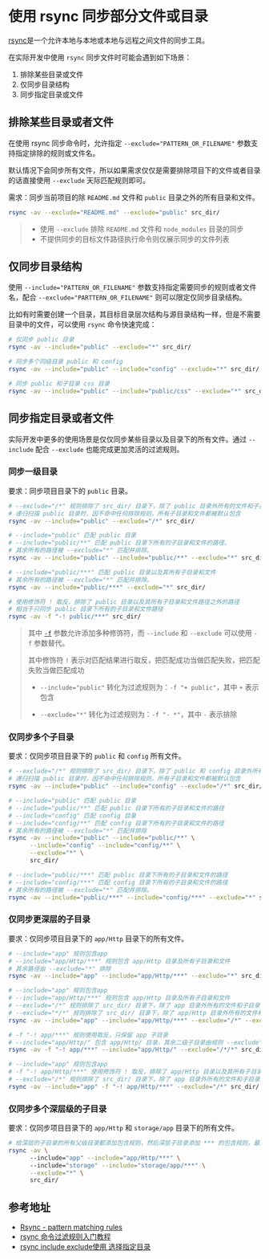 # 使用 rsync 同步部分文件或目录

[rsync](https://download.samba.org/pub/rsync/rsync.1)是一个允许本地与本地或本地与远程之间文件的同步工具。

在实际开发中使用 `rsync` 同步文件时可能会遇到如下场景：

1. 排除某些目录或文件
2. 仅同步目录结构 
3. 同步指定目录或文件

## 排除某些目录或者文件

在使用 rsync 同步命令时，允许指定 `--exclude="PATTERN_OR_FILENAME"` 参数支持指定排除的规则或文件名。

默认情况下会同步所有文件，所以如果需求仅仅是需要排除项目下的文件或者目录的话直接使用 `--exclude` 天际匹配规则即可。

需求：同步当前项目的除 `README.md` 文件和 `public` 目录之外的所有目录和文件。

```bash
rsync -av --exclude="README.md" --exclude="public" src_dir/
```

> - 使用 `--exclude` 排除 `README.md` 文件和 `node_modules` 目录的同步
> - 不提供同步的目标文件路径执行命令则仅展示同步的文件列表

## 仅同步目录结构

使用 `--include="PATTERN_OR_FILENAME"` 参数支持指定需要同步的规则或者文件名，配合 `--exclude="PARTTERN_OR_FILENAME"` 则可以限定仅同步目录结构。

比如有时需要创建一个目录，其目标目录层次结构与源目录结构一样，但是不需要目录中的文件，可以使用 `rsync` 命令快速完成：

```bash
# 仅同步 public 目录
rsync -av --include="public" --exclude="*" src_dir/

# 同步多个同级目录 public 和 config
rsync -av --include="public" --include="config" --exclude="*" src_dir/

# 同步 public 和子目录 css 目录
rsync -av --include="public" --include="public/css" --exclude="*" src_dir/
```

## 同步指定目录或者文件

实际开发中更多的使用场景是仅仅同步某些目录以及目录下的所有文件。通过 `--include` 配合 `--exclude` 也能完成更加灵活的过滤规则。

### 同步一级目录

要求：同步项目目录下的 `public` 目录。

```bash
# --exclude="/*" 规则排除了 src_dir/ 目录下，除了 public 目录外所有的文件和子目录
# 递归扫描 public 目录时，因不命中任何排除规则，所有子目录和文件都被默认包含
rsync -av --include="public" --exclude="/*" src_dir/

# --include="public" 匹配 public 目录
# --include="public/**" 匹配 public 目录下所有的子目录和文件的路径。
# 其余所有的路径被 --exclude="*" 匹配并排除。
rsync -av --include="public" --include="public/**" --exclude="*" src_dir/

# --include="public/***" 匹配 public 目录以及其所有子目录和文件
# 其余所有的路径被 --exclude="*" 匹配并排除。
rsync -av --include="public/***" --exclude="*" src_dir/

# 使用修饰符 ! 取反，排除了 public 目录以及其所有子目录和文件路径之外的路径
# 相当于只同步 public 目录下所有的子目录和文件路径
rsync -av -f "-! public/***" src_dir/
```

> 其中 [`-f`](https://download.samba.org/pub/rsync/rsync.1#opt--filter) 参数允许添加多种修饰符，而 `--include` 和 `--exclude` 可以使用 `-f` 参数替代。
> 
> 其中修饰符 `!` 表示对匹配结果进行取反，把匹配成功当做匹配失败，把匹配失败当做匹配成功
> 
> - `--include="public"` 转化为过滤规则为：`-f "+ public"`，其中 `+` 表示包含
>
> - `--exclude="*"` 转化为过滤规则为：`-f "- *"`，其中 `-` 表示排除

### 仅同步多个子目录

要求：仅同步项目目录下的 `public` 和 `config` 所有文件。

```bash
# --exclude="/*" 规则排除了 src_dir/ 目录下，除了 public 和 config 目录外所有的文件和子目录
# 递归扫描 public 目录时，因不命中任何排除规则，所有子目录和文件都被默认包含
rsync -av --include="public" --include="config" --exclude="/*" src_dir/

# --include="public" 匹配 public 目录
# --include="public/**" 匹配 public 目录下所有的子目录和文件的路径
# --include="config" 匹配 config 目录
# --include="config/**" 匹配 config 目录下所有的子目录和文件的路径
# 其余所有的路径被 --exclude="*" 匹配并排除
rsync -av --include="public" --include="public/**" \
      --include="config" --include="config/**" \
      --exclude="*" \
      src_dir/

# --include="public/***" 匹配 public 目录下所有的子目录和文件的路径
# --include="config/***" 匹配 config 目录下所有的子目录和文件的路径
# 其余所有的路径被 --exclude="*" 匹配并排除。
rsync -av --include="public/***" --include="config/***" --exclude="*" src_dir/
```

### 仅同步更深层的子目录

要求：仅同步项目目录下的 `app/Http` 目录下的所有文件。

```bash
# --include="app" 规则包含app
# --include="app/Http/***" 规则包含 app/Http 目录及所有子目录和文件
# 其余路径由 --exclude="*" 排除
rsync -av --include="app" --include="app/Http/***" --exclude="*" src_dir/

# --include="app" 规则包含app
# --include="app/Http/***" 规则包含 app/Http 目录及所有子目录和文件
# --exclude="/*" 规则排除了 src_dir/ 目录下，除了 app 目录外所有的文件和子目录
# --exclude="*/*" 规则排除了 src_dir/ 目录下，除了 app/Http 目录外所有的文件和子目录
rsync -av --include="app" --include="app/Http/***" --exclude="/*" --exclude="*/*" src_dir/

# -f "-! app/***" 规则使用取反，只保留 app 子目录
# --include="app/Http/" 包含 app/Http/ 目录，其余二级子目录由规则 --exclude"/*/*" 排除
rsync -av -f "-! app/***" --include="app/Http/" --exclude="/*/*" src_dir/

# --include="app" 规则包含app
# -f "-! app/Http/***" 使用修饰符 ! 取反，排除了 app/Http 目录以及其所有子目录和文件路径之外的路径
# --exclude="/*" 规则排除了 src_dir/ 目录下，除了 app 目录外所有的文件和子目录
rsync -av --include="app" -f "-! app/Http/***" --exclude="/*" src_dir/
```

### 仅同步多个深层级的子目录

要求：仅同步项目目录下的 `app/Http` 和 `storage/app` 目录下的所有文件。

```bash
# 给深层的子目录的所有父级目录都添加包含规则，然后深层子目录添加 *** 的包含规则，最后是一条排除规则。
rsync -av \ 
      --include="app" --include="app/Http/***" \ 
      --include="storage" --include="storage/app/***" \
      --exclude="*" \
      src_dir/
```

## 参考地址

- [Rsync - pattern matching rules](https://download.samba.org/pub/rsync/rsync.1#PATTERN_MATCHING_RULES)
- [rsync 命令过滤规则入门教程](https://zhuanlan.zhihu.com/p/441161884)
- [rsync include exclude使用 选择指定目录](https://blog.csdn.net/u012076529/article/details/88668772)